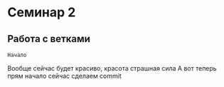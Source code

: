 # Семинар 2

## Работа с ветками
    Начало
Вообще сейчас будет красиво, красота страшная сила
А вот теперь прям начало
сейчас сделаем commit
